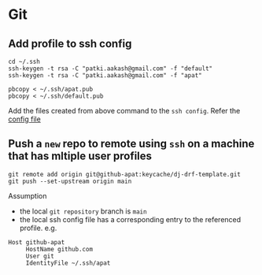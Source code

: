 # Git

## Add profile to ssh config

```
cd ~/.ssh
ssh-keygen -t rsa -C "patki.aakash@gmail.com" -f "default"
ssh-keygen -t rsa -C "patki.aakash@gmail.com" -f "apat"

pbcopy < ~/.ssh/apat.pub
pbcopy < ~/.ssh/default.pub
```

Add the files created from above command to the `ssh config`. Refer the [config file](../configs/config)

## Push a `new` repo to remote using `ssh` on a machine that has mltiple user profiles

```
git remote add origin git@github-apat:keycache/dj-drf-template.git
git push --set-upstream origin main
```

Assumption

- the local `git repository` branch is `main`
- the local ssh config file has a corresponding entry to the referenced profile. e.g.

```
Host github-apat
     HostName github.com
     User git
     IdentityFile ~/.ssh/apat
```
